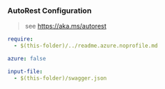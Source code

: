 ### AutoRest Configuration
> see https://aka.ms/autorest

``` yaml
require:
  - $(this-folder)/../readme.azure.noprofile.md

azure: false

input-file:
  - $(this-folder)/swagger.json

```
